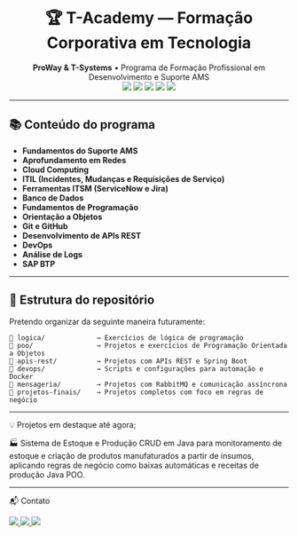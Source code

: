 <h1 align="center">🏆 T-Academy — Formação Corporativa em Tecnologia</h1>

<p align="center">
  <b>ProWay & T-Systems</b> • Programa de Formação Profissional em Desenvolvimento e Suporte AMS  
  <br>
  <img src="https://img.shields.io/badge/Java-21-007396?style=for-the-badge&logo=openjdk&logoColor=white"/>
  <img src="https://img.shields.io/badge/Spring%20Boot-6DB33F?style=for-the-badge&logo=springboot&logoColor=white"/>
  <img src="https://img.shields.io/badge/MySQL-005C84?style=for-the-badge&logo=mysql&logoColor=white"/>
  <img src="https://img.shields.io/badge/Docker-2496ED?style=for-the-badge&logo=docker&logoColor=white"/>
  <img src="https://img.shields.io/badge/RabbitMQ-FF6600?style=for-the-badge&logo=rabbitmq&logoColor=white"/>
</p>

---

## 📚 Conteúdo do programa

- **Fundamentos do Suporte AMS**
- **Aprofundamento em Redes**
- **Cloud Computing**
- **ITIL (Incidentes, Mudanças e Requisições de Serviço)**
- **Ferramentas ITSM (ServiceNow e Jira)**
- **Banco de Dados**
- **Fundamentos de Programação**
- **Orientação a Objetos**
- **Git e GitHub**
- **Desenvolvimento de APIs REST**
- **DevOps**
- **Análise de Logs**
- **SAP BTP**

---

## 📂 Estrutura do repositório
Pretendo organizar da seguinte maneira futuramente:

```plaintext
📁 logica/             → Exercícios de lógica de programação
📁 poo/                → Projetos e exercícios de Programação Orientada a Objetos
📁 apis-rest/          → Projetos com APIs REST e Spring Boot
📁 devops/             → Scripts e configurações para automação e Docker
📁 mensageria/         → Projetos com RabbitMQ e comunicação assíncrona
📁 projetos-finais/    → Projetos completos com foco em regras de negócio
```

---

💡 Projetos em destaque até agora;


🏭 Sistema de Estoque e Produção	CRUD em Java para monitoramento de estoque e criação de produtos manufaturados a partir de insumos, aplicando regras de negócio como baixas automáticas e receitas de produção	Java POO.



---

📬 Contato

<p>
  <a href="https://www.linkedin.com/in/kauã-reis-rodrigues-730219357">
    <img src="https://img.shields.io/badge/LinkedIn-0A66C2?style=for-the-badge&logo=linkedin&logoColor=white"/>
  </a>
  <a href="https://github.com/Dev-Kaua">
    <img src="https://img.shields.io/badge/GitHub-000000?style=for-the-badge&logo=github&logoColor=white"/>
  </a>
  <a href="mailto:kaua732153@gmail.com">
    <img src="https://img.shields.io/badge/Email-D14836?style=for-the-badge&logo=gmail&logoColor=white"/>
  </a>
</p>